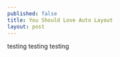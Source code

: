 ```yaml
---
published: false
title: You Should Love Auto Layout
layout: post
---
```

testing testing testing 